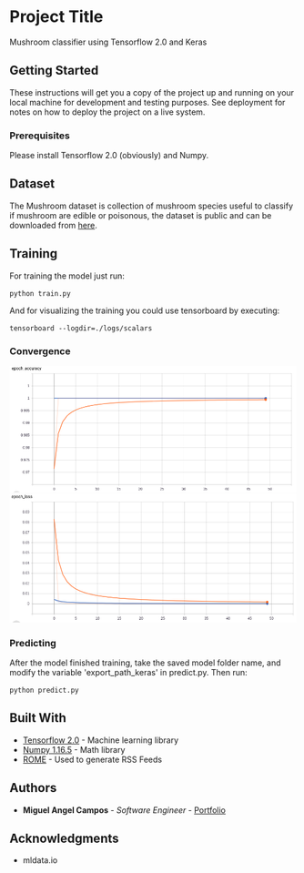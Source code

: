 # Project Title

Mushroom classifier using Tensorflow 2.0 and Keras

## Getting Started

These instructions will get you a copy of the project up and running on your local machine for development and testing purposes. See deployment for notes on how to deploy the project on a live system.

### Prerequisites

Please install Tensorflow 2.0 (obviously) and Numpy.

## Dataset
The Mushroom dataset is collection of mushroom species useful to classify if mushroom are edible or poisonous, the dataset is public and can be downloaded from [here](https://www.mldata.io/dataset-details/mushroom/).

## Training

For training the model just run:
```
python train.py
```
And for visualizing the training you could use tensorboard by executing:
```
tensorboard --logdir=./logs/scalars
```
### Convergence
![alt text](https://github.com/miguel3010/mushroom_classifier/blob/master/img1.png?raw=true)
![alt text](https://github.com/miguel3010/mushroom_classifier/blob/master/img2.png?raw=true)
### Predicting

After the model finished training, take the saved model folder name, and modify the variable 'export_path_keras' in predict.py. Then run:

```
python predict.py
```
 

## Built With

* [Tensorflow 2.0](https://www.tensorflow.org/) - Machine learning library 
* [Numpy 1.16.5](https://numpy.org/) - Math library
* [ROME](https://rometools.github.io/rome/) - Used to generate RSS Feeds


## Authors

* **Miguel Angel Campos** - *Software Engineer* - [Portfolio](http://mcampos.herokuapp.com/)
 
## Acknowledgments

* mldata.io
